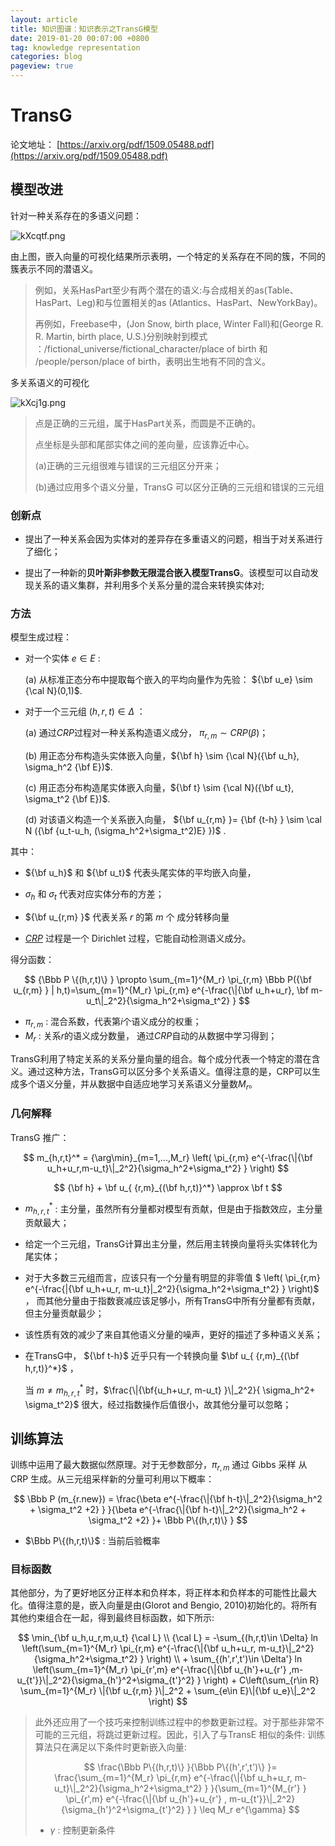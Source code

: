 ```yaml
---
layout: article
title: 知识图谱：知识表示之TransG模型
date: 2019-01-20 00:07:00 +0800
tag: knowledge representation
categories: blog
pageview: true
---
```




# TransG

论文地址： [https://arxiv.org/pdf/1509.05488.pdf](https://arxiv.org/pdf/1509.05488.pdf)



## 模型改进

针对一种关系存在的多语义问题：

![kXcqtf.png](https://s2.ax1x.com/2019/03/05/kXcqtf.png)

由上图，嵌入向量的可视化结果所示表明，一个特定的关系存在不同的簇，不同的簇表示不同的潜语义。

> 例如，关系HasPart至少有两个潜在的语义:与合成相关的as(Table、HasPart、Leg)和与位置相关的as (Atlantics、HasPart、NewYorkBay)。
>
> 再例如，Freebase中，(Jon Snow, birth place, Winter Fall)和(George R. R. Martin, birth place, U.S.)分别映射到模式 ：/fictional_universe/fictional_character/place of birth  和 /people/person/place of birth，表明出生地有不同的含义。



多关系语义的可视化

![kXcj1g.png](https://s2.ax1x.com/2019/03/05/kXcj1g.png)

> 点是正确的三元组，属于HasPart关系，而圆是不正确的。
>
> 点坐标是头部和尾部实体之间的差向量，应该靠近中心。
>
> (a)正确的三元组很难与错误的三元组区分开来；
>
> (b)通过应用多个语义分量，TransG 可以区分正确的三元组和错误的三元组

### 创新点

- 提出了一种关系会因为实体对的差异存在多重语义的问题，相当于对关系进行了细化；

- 提出了一种新的**贝叶斯非参数无限混合嵌入模型TransG**。该模型可以自动发现关系的语义集群，并利用多个关系分量的混合来转换实体对;

### 方法

模型生成过程：

- 对一个实体 $e \in E$ :

  (a)  从标准正态分布中提取每个嵌入的平均向量作为先验： ${\bf u_e} \sim  {\cal N}(0,1)$.

- 对于一个三元组 $(h,r,t) {\in \Delta}$ ： 

  (a)	通过$CRP$过程对一种关系构造语义成分， $\pi _{r,m} \sim CRP(\beta)$；

  (b)	用正态分布构造头实体嵌入向量，${\bf h} \sim  {\cal N}({\bf u_h}, \sigma_h^2 {\bf E})$.

  (c)	用正态分布构造尾实体嵌入向量，${\bf t} \sim  {\cal N}({\bf u_t}, \sigma_t^2 {\bf E})$.

  (d)	对该语义构造一个关系嵌入向量，
${\bf u_{r,m} }= {\bf {t-h} } \sim \cal N ({\bf {u_t-u_h, (\sigma_h^2+\sigma_t^2)E} })$ .

其中：

- ${\bf u_h}$ 和 ${\bf u_t}$ 代表头尾实体的平均嵌入向量，
-  $\sigma _h$ 和 $\sigma _t$  代表对应实体分布的方差；
- ${\bf u_{r,m} }$ 代表关系 $r$ 的第 $m$ 个 成分转移向量

- [$CRP$](https://segmentfault.com/a/1190000010694630) 过程是一个 Dirichlet 过程，它能自动检测语义成分。

得分函数：

$$
{\Bbb P \{(h,r,t)\} }  \propto  \sum_{m=1}^{M_r} \pi_{r,m} \Bbb P({\bf u_{r,m} } | h,t)=\sum_{m=1}^{M_r} \pi_{r,m} e^{-\frac{\|{\bf u_h+u_r}, \bf m-u_t\|_2^2}{\sigma_h^2+\sigma_t^2} }
$$

- $\pi_{r,m}$ : 混合系数，代表第$i$个语义成分的权重；
- $M_r$ : 关系$r$的语义成分数量， 通过$CRP$自动的从数据中学习得到；

TransG利用了特定关系的关系分量向量的组合。每个成分代表一个特定的潜在含义。通过这种方法，TransG可以区分多个关系语义。值得注意的是，CRP可以生成多个语义分量，并从数据中自适应地学习关系语义分量数$M_r$。



### 几何解释

TransG 推广：

$$
m_{h,r,t}^* = {\arg\min}_{m=1,...,M_r} \left(  \pi_{r,m} e^{-\frac{\|{\bf u_h+u_r,m-u_t}\|_2^2}{\sigma_h^2+\sigma_t^2} }     \right)
$$

$$
{\bf h} + \bf u_{ {r,m}_{(\bf h,r,t)}^*} \approx \bf t
$$

- $m_{h,r,t}^*$ : 主分量，虽然所有分量都对模型有贡献，但是由于指数效应，主分量贡献最大；

- 给定一个三元组，TransG计算出主分量，然后用主转换向量将头实体转化为尾实体；

- 对于大多数三元组而言，应该只有一个分量有明显的非零值  $ \left(  \pi_{r,m} e^{-\frac{\|{\bf u_h+u_r, m-u_t}\|_2^2}{\sigma_h^2+\sigma_t^2} }     \right)$ ， 而其他分量由于指数衰减应该足够小，所有TransG中所有分量都有贡献，但主分量贡献最少；

- 该性质有效的减少了来自其他语义分量的噪声，更好的描述了多种语义关系；

- 在TransG中， ${\bf t-h}$ 近乎只有一个转换向量  $\bf u_{ {r,m}_{(\bf h,r,t)}^*}$ ，

  当 $m \neq m_{h,r,t}^*$ 时，$\frac{\|{\bf{u_h+u_r, m-u_t} }\|_2^2}{ \sigma_h^2+ \sigma_t^2}$ 很大，经过指数操作后值很小，故其他分量可以忽略；



## 训练算法

训练中运用了最大数据似然原理。对于无参数部分，$\pi _{r,m}$ 通过 Gibbs 采样 从 CRP 生成。从三元组采样新的分量可利用以下概率：

$$
\Bbb P (m_{r.new}) = \frac{\beta e^{-\frac{\|{\bf h-t}\|_2^2}{\sigma_h^2 + \sigma_t^2 +2} } }{\beta e^{-\frac{\|{\bf h-t}\|_2^2}{\sigma_h^2 + \sigma_t^2 +2} }+ \Bbb P\{(h,r,t)\} }
$$

- $\Bbb P\{(h,r,t)\}$ : 当前后验概率

### 目标函数

其他部分，为了更好地区分正样本和负样本，将正样本和负样本的可能性比最大化。值得注意的是，嵌入向量是由(Glorot and Bengio, 2010)初始化的。将所有其他约束组合在一起，得到最终目标函数，如下所示:

$$
\min_{\bf u_h,u_r,m,u_t}  {\cal L}    \\
{\cal L} = -\sum_{(h,r,t)\in \Delta} ln \left(\sum_{m=1}^{M_r} \pi_{r,m} e^{-\frac{\|{\bf u_h+u_r, m-u_t}\|_2^2}{\sigma_h^2+\sigma_t^2} } \right)  \\ +  \sum_{(h',r',t')\in \Delta'} ln \left(\sum_{m=1}^{M_r} \pi_{r',m} e^{-\frac{\|{\bf u_{h'}+u_{r'} ,m-u_{t'}}\|_2^2}{\sigma_{h'}^2+\sigma_{t'}^2} } \right) + C\left(\sum_{r\in R} \sum_{m=1}^{M_r} \|{\bf u_{r,m} }\|_2^2 + \sum_{e\in E}\|{\bf u_e}\|_2^2 \right)
$$

> 此外还应用了一个技巧来控制训练过程中的参数更新过程。对于那些非常不可能的三元组，将跳过更新过程。因此，引入了与TransE 相似的条件: 训练算法只在满足以下条件时更新嵌入向量:
> 
> $$
> \frac{\Bbb P\{(h,r,t)\} }{\Bbb P\{(h',r',t')\} }= \frac{\sum_{m=1}^{M_r} \pi_{r,m} e^{-\frac{\|{\bf u_h+u_r, m-u_t}\|_2^2}{\sigma_h^2+\sigma_t^2} } }{\sum_{m=1}^{M_{r'} } \pi_{r',m} e^{-\frac{\|{\bf u_{h'}+u_{r'} , m-u_{t'}}\|_2^2}{\sigma_{h'}^2+\sigma_{t'}^2} } }  \leq M_r e^{\gamma}
> $$
>
> - $\gamma$ : 控制更新条件

